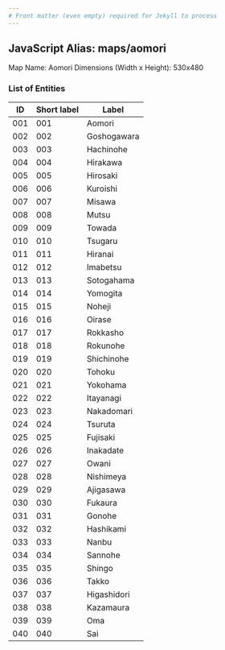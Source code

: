 ```yaml
---
# Front matter (even empty) required for Jekyll to process
---
```


## JavaScript Alias: maps/aomori

Map Name: Aomori
Dimensions (Width x Height): 530x480

### List of Entities

| ID  | Short label | Label       |
| --- | ----------- | ----------- |
| 001 | 001         | Aomori      |
| 002 | 002         | Goshogawara |
| 003 | 003         | Hachinohe   |
| 004 | 004         | Hirakawa    |
| 005 | 005         | Hirosaki    |
| 006 | 006         | Kuroishi    |
| 007 | 007         | Misawa      |
| 008 | 008         | Mutsu       |
| 009 | 009         | Towada      |
| 010 | 010         | Tsugaru     |
| 011 | 011         | Hiranai     |
| 012 | 012         | Imabetsu    |
| 013 | 013         | Sotogahama  |
| 014 | 014         | Yomogita    |
| 015 | 015         | Noheji      |
| 016 | 016         | Oirase      |
| 017 | 017         | Rokkasho    |
| 018 | 018         | Rokunohe    |
| 019 | 019         | Shichinohe  |
| 020 | 020         | Tohoku      |
| 021 | 021         | Yokohama    |
| 022 | 022         | Itayanagi   |
| 023 | 023         | Nakadomari  |
| 024 | 024         | Tsuruta     |
| 025 | 025         | Fujisaki    |
| 026 | 026         | Inakadate   |
| 027 | 027         | Owani       |
| 028 | 028         | Nishimeya   |
| 029 | 029         | Ajigasawa   |
| 030 | 030         | Fukaura     |
| 031 | 031         | Gonohe      |
| 032 | 032         | Hashikami   |
| 033 | 033         | Nanbu       |
| 034 | 034         | Sannohe     |
| 035 | 035         | Shingo      |
| 036 | 036         | Takko       |
| 037 | 037         | Higashidori |
| 038 | 038         | Kazamaura   |
| 039 | 039         | Oma         |
| 040 | 040         | Sai         |
